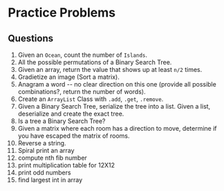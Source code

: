 # Practice Problems
## Questions
1. Given an `Ocean`, count the number of `Islands`.
2. All the possible permutations of a Binary Search Tree.
3. Given an array, return the value that shows up at least `n/2` times.
4. Gradietize an image (Sort a matrix).
5. Anagram a word -- no clear direction on this one (provide all possible combinations?, return the number of words).
6. Create an `ArrayList` Class with `.add`, `.get`, `.remove`.
7. Given a Binary Search Tree, serialize the tree into a list. Given a list, deserialize and create the exact tree.
8. Is a tree a Binary Search Tree?
9. Given a matrix where each room has a direction to move, determine if you have escaped the matrix of rooms.
10. Reverse a string.
11. Spiral print an array
12. compute nth fib number
13. print multiplication table for 12X12
14. print odd numbers
15. find largest int in array
